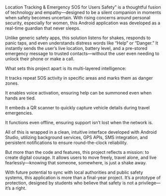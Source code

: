 Location Tracking & Emergency SOS for Users Safety” is a thoughtful fusion of technology and empathy—designed to be a silent companion in moments when safety becomes uncertain. With rising concerns around personal security, especially for women, this Android application was developed as a real-time guardian that never sleeps.

Unlike generic safety apps, this solution listens for shakes, responds to panic taps, and even understands distress words like “Help” or “Danger.” It instantly sends the user’s live location, battery level, and a pre-stored emergency message to trusted contacts—without the user even needing to unlock their phone or make a call.

What sets this project apart is its multi-layered intelligence:

It tracks repeat SOS activity in specific areas and marks them as danger zones.

It enables voice activation, ensuring help can be summoned even when hands are tied.

It embeds a QR scanner to quickly capture vehicle details during travel emergencies.

It functions even offline, ensuring support isn’t lost when the network is.

All of this is wrapped in a clean, intuitive interface developed with Android Studio, utilizing background services, GPS APIs, SMS integration, and persistent notifications to ensure round-the-clock reliability.

But more than the code and features, this project reflects a mission: to create digital courage. It allows users to move freely, travel alone, and live fearlessly—knowing that someone, somewhere, is just a shake away.

With future potential to sync with local authorities and public safety systems, this application is more than a final-year project. It’s a prototype of protection, designed by students who believe that safety is not a privilege—it’s a right.
